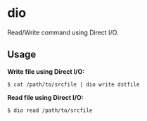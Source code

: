 # dio

Read/Write command using Direct I/O.

## Usage

**Write file using Direct I/O:**

```console
$ cat /path/to/srcfile | dio write dstfile
```

**Read file using Direct I/O:**

```console
$ dio read /path/to/srcfile
```
